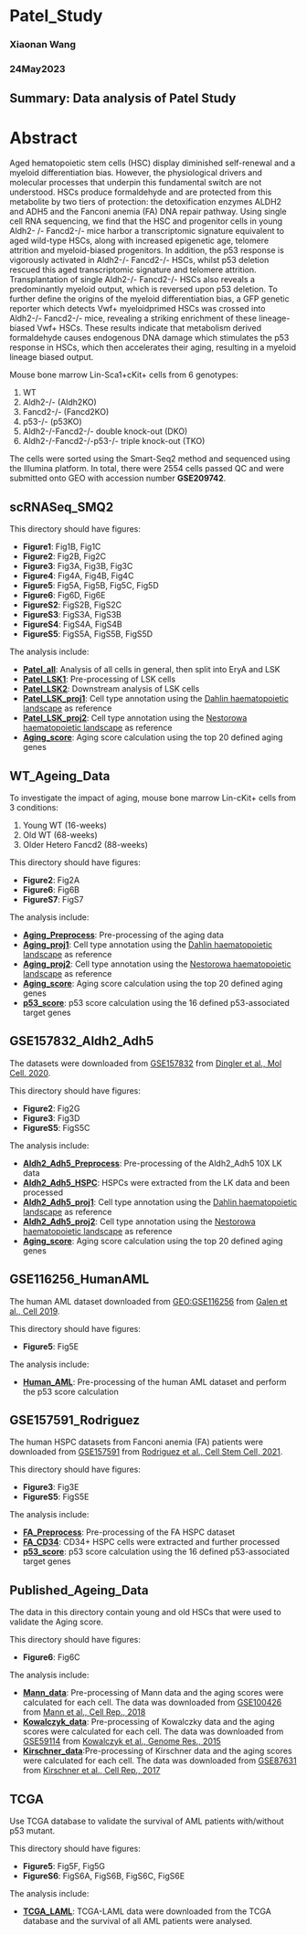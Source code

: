 # Patel_Study
### Xiaonan Wang
### 24May2023
## Summary: Data analysis of Patel Study

# Abstract
Aged hematopoietic stem cells (HSC) display diminished self-renewal and a myeloid
differentiation bias. However, the physiological drivers and molecular processes that
underpin this fundamental switch are not understood. HSCs produce formaldehyde
and are protected from this metabolite by two tiers of protection: the detoxification
enzymes ALDH2 and ADH5 and the Fanconi anemia (FA) DNA repair pathway. Using
single cell RNA sequencing, we find that the HSC and progenitor cells in young Aldh2-
/- Fancd2-/- mice harbor a transcriptomic signature equivalent to aged wild-type HSCs,
along with increased epigenetic age, telomere attrition and myeloid-biased
progenitors. In addition, the p53 response is vigorously activated in Aldh2-/- Fancd2-/-
HSCs, whilst p53 deletion rescued this aged transcriptomic signature and telomere
attrition. Transplantation of single Aldh2-/- Fancd2-/- HSCs also reveals a predominantly
myeloid output, which is reversed upon p53 deletion. To further define the origins of
the myeloid differentiation bias, a GFP genetic reporter which detects Vwf+ myeloidprimed HSCs was crossed into Aldh2-/- Fancd2-/- mice, revealing a striking enrichment
of these lineage-biased Vwf+ HSCs. These results indicate that metabolism derived
formaldehyde causes endogenous DNA damage which stimulates the p53 response
in HSCs, which then accelerates their aging, resulting in a myeloid lineage biased
output.

Mouse bone marrow Lin-Sca1+cKit+ cells from 6 genotypes:
1. WT
2. Aldh2-/- (Aldh2KO)
3. Fancd2-/- (Fancd2KO)
4. p53-/- (p53KO)
5. Aldh2-/-Fancd2-/- double knock-out (DKO)
6. Aldh2-/-Fancd2-/-p53-/- triple knock-out (TKO)

The cells were sorted using the Smart-Seq2 method and sequenced using the Illumina platform. In total, there were 2554 cells passed QC and were submitted onto GEO with accession number **GSE209742**.

## scRNASeq_SMQ2
This directory should have figures:
- **Figure1**: Fig1B, Fig1C
- **Figure2**: Fig2B, Fig2C
- **Figure3**: Fig3A, Fig3B, Fig3C
- **Figure4**: Fig4A, Fig4B, Fig4C
- **Figure5**: Fig5A, Fig5B, Fig5C, Fig5D
- **Figure6**: Fig6D, Fig6E
- **FigureS2**: FigS2B, FigS2C
- **FigureS3**: FigS3A, FigS3B
- **FigureS4**: FigS4A, FigS4B
- **FigureS5**: FigS5A, FigS5B, FigS5D

The analysis include:
  - <ins>**[Patel_all](https://github.com/SharonWang/Patel_Study/blob/master/scRNASeq_SMQ2/Patel_SMQ2_analysis.ipynb)**</ins>: Analysis of all cells in general, then split into EryA and LSK
  - <ins>**[Patel_LSK1](https://github.com/SharonWang/Patel_Study/blob/master/scRNASeq_SMQ2/Patel_SMQ2_LSK_analysis_part1.ipynb)**</ins>: Pre-processing of LSK cells
  - <ins>**[Patel_LSK2](https://github.com/SharonWang/Patel_Study/blob/master/scRNASeq_SMQ2/Patel_SMQ2_LSK_analysis_part2.ipynb)**</ins>: Downstream analysis of LSK cells
  - <ins>**[Patel_LSK_proj1](https://github.com/SharonWang/Patel_Study/blob/master/scRNASeq_SMQ2/Project_LSK_onto_Dahlin_landscape.ipynb)**</ins>: Cell type annotation using the [Dahlin haematopoietic landscape](https://www.ncbi.nlm.nih.gov/pmc/articles/PMC5969381/) as reference
  - <ins>**[Patel_LSK_proj2](https://github.com/SharonWang/Patel_Study/blob/master/scRNASeq_SMQ2/Project_LSK_onto_Nestorowa_landscape.ipynb)**</ins>: Cell type annotation using the [Nestorowa haematopoietic landscape](https://pubmed.ncbi.nlm.nih.gov/27365425/) as reference
  - <ins>**[Aging_score](https://github.com/SharonWang/Patel_Study/blob/master/scRNASeq_SMQ2/Ageing_Score_Cal.ipynb)**</ins>: Aging score calculation using the top 20 defined aging genes

## WT_Ageing_Data
To investigate the impact of aging, mouse bone marrow Lin-cKit+ cells from 3 conditions:
1. Young WT (16-weeks)
2. Old WT (68-weeks)
3. Older Hetero Fancd2 (88-weeks)

This directory should have figures:
- **Figure2**: Fig2A
- **Figure6**: Fig6B
- **FigureS7**: FigS7

The analysis include:
  - <ins>**[Aging_Preprocess](https://github.com/SharonWang/Patel_Study/blob/master/WT_Ageing_Data/Ageing_mice_preanalysis.ipynb)**</ins>: Pre-processing of the aging data
  - <ins>**[Aging_proj1](https://github.com/SharonWang/Patel_Study/blob/master/WT_Ageing_Data/Project_onto_Dahlin_Landscape.ipynb)**</ins>: Cell type annotation using the [Dahlin haematopoietic landscape](https://www.ncbi.nlm.nih.gov/pmc/articles/PMC5969381/) as reference
  - <ins>**[Aging_proj2](https://github.com/SharonWang/Patel_Study/blob/master/WT_Ageing_Data/Project_onto_Nestorowa_Landscape.ipynb)**</ins>: Cell type annotation using the [Nestorowa haematopoietic landscape](https://pubmed.ncbi.nlm.nih.gov/27365425/) as reference
  - <ins>**[Aging_score](https://github.com/SharonWang/Patel_Study/blob/master/WT_Ageing_Data/Ageing_Score_Cal.ipynb)**</ins>: Aging score calculation using the top 20 defined aging genes
  - <ins>**[p53_score](https://github.com/SharonWang/Patel_Study/blob/master/WT_Ageing_Data/p53_Score_Cal.ipynb)**</ins>:
p53 score calculation using the 16 defined p53-associated target genes

## GSE157832_Aldh2_Adh5
The datasets were downloaded from [GSE157832](https://www.ncbi.nlm.nih.gov/geo/query/acc.cgi?acc=GSE157832) from [Dingler et al., Mol Cell. 2020](https://pubmed.ncbi.nlm.nih.gov/33147438/).

This directory should have figures:
- **Figure2**: Fig2G
- **Figure3**: Fig3D
- **FigureS5**: FigS5C

The analysis include:
  - <ins>**[Aldh2_Adh5_Preprocess](https://github.com/SharonWang/Patel_Study/blob/master/GSE157832_Aldh2_Adh5/Aldh2_Adh5_preanalysis.ipynb)**</ins>: Pre-processing of the Aldh2_Adh5 10X LK data
  - <ins>**[Aldh2_Adh5_HSPC](https://github.com/SharonWang/Patel_Study/blob/master/GSE157832_Aldh2_Adh5/HSPC_analysis.ipynb)**</ins>: HSPCs were extracted from the LK data and been processed
  - <ins>**[Aldh2_Adh5_proj1](https://github.com/SharonWang/Patel_Study/blob/master/GSE157832_Aldh2_Adh5/Project_onto_Dahlin_Landscape.ipynb)**</ins>: Cell type annotation using the [Dahlin haematopoietic landscape](https://www.ncbi.nlm.nih.gov/pmc/articles/PMC5969381/) as reference
  - <ins>**[Aldh2_Adh5_proj2](https://github.com/SharonWang/Patel_Study/blob/master/GSE157832_Aldh2_Adh5/Project_onto_Nestorowa_Landscape.ipynb)**</ins>: Cell type annotation using the [Nestorowa haematopoietic landscape](https://pubmed.ncbi.nlm.nih.gov/27365425/) as reference
  - <ins>**[Aging_score](https://github.com/SharonWang/Patel_Study/blob/master/GSE157832_Aldh2_Adh5/Ageing_Score_Cal.ipynb)**</ins>: Aging score calculation using the top 20 defined aging genes

## GSE116256_HumanAML
The human AML dataset downloaded from [GEO:GSE116256](https://www.ncbi.nlm.nih.gov/geo/query/acc.cgi?acc=GSE116256) from [Galen et al., Cell 2019](https://pubmed.ncbi.nlm.nih.gov/30827681/).

This directory should have figures:
- **Figure5**: Fig5E

The analysis include:
  - <ins>**[Human_AML](https://github.com/SharonWang/Patel_Study/blob/master/GSE116256_HumanAML/GSE116256_HumanAML.ipynb)**</ins>: Pre-processing of the human AML dataset and perform the p53 score calculation

## GSE157591_Rodriguez
The human HSPC datasets from Fanconi anemia (FA) patients were downloaded from [GSE157591](https://www.ncbi.nlm.nih.gov/geo/query/acc.cgi?acc=GSE157591) from [Rodriguez et al., Cell Stem Cell, 2021](https://pubmed.ncbi.nlm.nih.gov/32997960/).

This directory should have figures:
- **Figure3**: Fig3E
- **FigureS5**: FigS5E

The analysis include:
  - <ins>**[FA_Preprocess](https://github.com/SharonWang/Patel_Study/blob/master/GSE157591_Rodriguez/Rodriguez_Preanalysis.ipynb)**</ins>: Pre-processing of the FA HSPC dataset
  - <ins>**[FA_CD34](https://github.com/SharonWang/Patel_Study/blob/master/GSE157591_Rodriguez/Rodriguez_CD34.ipynb)**</ins>: CD34+ HSPC cells were extracted and further processed
  - <ins>**[p53_score](https://github.com/SharonWang/Patel_Study/blob/master/GSE157591_Rodriguez/p53_Score_Cal.ipynb)**</ins>: p53 score calculation using the 16 defined p53-associated target genes

## Published_Ageing_Data
The data in this directory contain young and old HSCs that were used to validate the Aging score.

This directory should have figures:
- **Figure6**: Fig6C

The analysis include:
  - <ins>**[Mann_data](https://github.com/SharonWang/Patel_Study/blob/master/Published_Ageing_Data/GSE100426_Mann.ipynb)**</ins>: Pre-processing of Mann data and the aging scores were calculated for each cell. The data was downloaded from [GSE100426](https://www.ncbi.nlm.nih.gov/geo/query/acc.cgi?acc=GSE100428) from [Mann et al., Cell Rep., 2018](https://pubmed.ncbi.nlm.nih.gov/30540934/)
  - <ins>**[Kowalczyk_data](https://github.com/SharonWang/Patel_Study/blob/master/Published_Ageing_Data/GSE59114_Kowalczyk.ipynb)**</ins>: Pre-processing of Kowalczky data and the aging scores were calculated for each cell. The data was downloaded from [GSE59114](https://www.ncbi.nlm.nih.gov/geo/query/acc.cgi?acc=GSE59114) from [Kowalczyk et al., Genome Res., 2015](https://pubmed.ncbi.nlm.nih.gov/26430063/)
  - <ins>**[Kirschner_data](https://github.com/SharonWang/Patel_Study/blob/master/Published_Ageing_Data/GSE87631_Kirschner.ipynb)**</ins>:Pre-processing of Kirschner data and the aging scores were calculated for each cell. The data was downloaded from [GSE87631](https://www.ncbi.nlm.nih.gov/geo/query/acc.cgi?acc=GSM2336370) from [Kirschner et al., Cell Rep., 2017](https://pubmed.ncbi.nlm.nih.gov/28538171/)

## TCGA
Use TCGA database to validate the survival of AML patients with/without p53 mutant.

This directory should have figures:
- **Figure5**: Fig5F, Fig5G
- **FigureS6**: FigS6A, FigS6B, FigS6C, FigS6E

The analysis include:
  - <ins>**[TCGA_LAML](https://github.com/SharonWang/Patel_Study/blob/master/TCGA/TCGA_TARGET_AML.ipynb)**</ins>: TCGA-LAML data were downloaded from the TCGA database and the survival of all AML patients were analysed.
